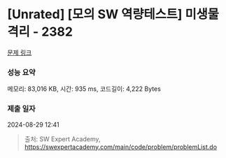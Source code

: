 # [Unrated] [모의 SW 역량테스트] 미생물 격리 - 2382 

[문제 링크](https://swexpertacademy.com/main/code/problem/problemDetail.do?contestProbId=AV597vbqAH0DFAVl) 

### 성능 요약

메모리: 83,016 KB, 시간: 935 ms, 코드길이: 4,222 Bytes

### 제출 일자

2024-08-29 12:41



> 출처: SW Expert Academy, https://swexpertacademy.com/main/code/problem/problemList.do